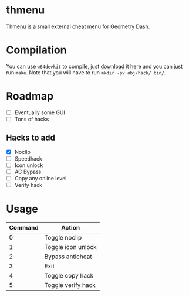 # thmenu
Thmenu is a small external cheat menu for Geometry Dash.

# Compilation
You can use `w64devkit` to compile, just
[download it here](https://github.com/skeeto/w64devkit) and you can just
run `make`. Note that you will have to run `mkdir -pv obj/hack/ bin/`.

# Roadmap 
- [ ] Eventually some GUI
- [ ] Tons of hacks

## Hacks to add
- [X] Noclip
- [ ] Speedhack
- [ ] Icon unlock
- [ ] AC Bypass
- [ ] Copy any online level
- [ ] Verify hack

# Usage
| Command |    Action   |
| ------- | ----------- |
|    0    |Toggle noclip|
|    1    |Toggle icon unlock |
|    2    |Bypass anticheat |
|    3    | Exit            |
|    4    | Toggle copy hack|
|    5    | Toggle verify hack|